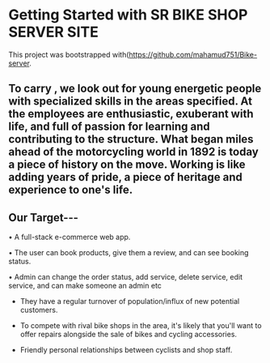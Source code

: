 # Getting Started with SR BIKE SHOP SERVER SITE

This project was bootstrapped with(https://github.com/mahamud751/Bike-server.

## To carry , we look out for young energetic people with specialized skills in the areas specified. At the employees are enthusiastic, exuberant with life, and full of passion for learning and contributing to the structure. What began miles ahead of the motorcycling world in 1892 is today a piece of history on the move. Working is like adding years of pride, a piece of heritage and experience to one's life.
## Our Target---


• A full-stack e-commerce web app. 

• The user can book products, give them a review, and can see booking status. 

• Admin can change the order status, add service, delete service, edit service, and can make 
someone an admin etc

* They have a regular turnover of population/influx of new potential customers.

* To compete with rival bike shops in the area, it's likely that you'll want to offer repairs alongside the sale   of bikes and cycling accessories.

* Friendly personal relationships between cyclists and shop staff.
